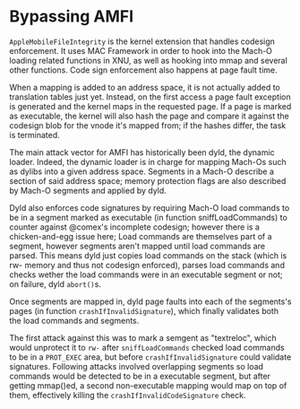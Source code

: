 # Bypassing AMFI

`AppleMobileFileIntegrity` is the kernel extension that handles codesign enforcement.
It uses MAC Framework in order to hook into the Mach-O loading related functions in XNU, as well
as hooking into mmap and several other functions.  Code sign enforcement also happens at page fault time.

When a mapping is added to an address space, it is not actually added to translation tables just yet. Instead,
on the first access a page fault exception is generated and the kernel maps in the requested page. If a page
is marked as executable, the kernel will also hash the page and compare it against the codesign blob for
the vnode it's mapped from; if the hashes differ, the task is terminated.

The main attack vector for AMFI has historically been dyld, the dynamic loader. Indeed, the dynamic loader
is in charge for mapping Mach-Os such as dylibs into a given address space. Segments in a Mach-O describe
a section of said address space; memory protection flags are also described by Mach-O segments and applied by dyld.

Dyld also enforces code signatures by requiring Mach-O load commands to be in a segment marked as executable
(in function sniffLoadCommands) to counter against @comex's incomplete codesign; however there is a chicken-and-egg
issue here; Load commands are themselves part of a segment, however segments aren't mapped until load commands
are parsed. This means dyld just copies load commands on the stack (which is rw- memory and thus not codesign
enforced), parses load commands and checks wether the load commands were in an executable segment or not; on
failure, dyld `abort()`s.

Once segments are mapped in, dyld page faults into each of the segments's pages (in function `crashIfInvalidSignature`),
which finally validates both the load commands and segments.

The first attack against this was to mark a semgent as "textreloc", which would unprotect it to `rw-` after
`sniffLoadCommands` checked load commands to be in a `PROT_EXEC` area, but before `crashIfInvalidSignature` could
validate signatures.  Following attacks involved overlapping segments so load commands would be detected to be
in a executable segment, but after getting mmap()ed, a second non-executable mapping would map on top of them,
effectively killing the `crashIfInvalidCodeSignature` check.
